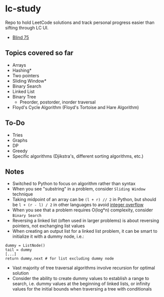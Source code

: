 # lc-study
Repo to hold LeetCode solutions and track personal progress easier than sifting through LC UI.

- [Blind 75](https://leetcode.com/discuss/general-discussion/460599/blind-75-leetcode-questions)

## Topics covered so far

- Arrays
- Hashing*
- Two pointers
- Sliding Window*
- Binary Search
- Linked List
- Binary Tree
    - Preorder, postorder, inorder traversal
- Floyd's Cycle Algorithm (Floyd's Tortoise and Hare Algorithm) 

## To-Do

- Tries
- Graphs
- DP
- Greedy
- Specific algorithms (Djikstra's, different sorting algorithms, etc.)

## Notes

- Switched to Python to focus on algorithm rather than syntax
- When you see "substring" in a problem, consider `Sliding Window` technique
- Taking midpoint of an array can be `(l + r) // 2` in Python, but should be `l + (r - l) / 2` in other languages to avoid [integer overflow](https://en.wikipedia.org/wiki/Integer_overflow)
- When you see that a problem requires O(log*n) complexity, consider `Binary Search`
- Reversing a linked list (often used in larger problems) is about reversing pointers, not exchanging list values
- When creating an output list for a linked list problem, it can be smart to initialize it with a dummy node, i.e.:
```
dummy = ListNode()
tail = dummy
[...]
return dummy.next # for list excluding dummy node
```
- Vast majority of tree traversal algorithms involve recursion for optimal solution
- Consider the ability to create dummy values to establish a range to search, i.e. dummy values at the beginning of linked lists, or infinity values for the initial bounds when traversing a tree with conditionals